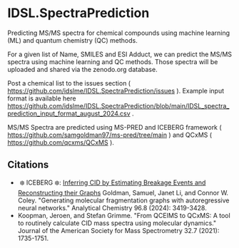 # IDSL.SpectraPrediction

Predicting MS/MS spectra for chemical compounds using machine learning (ML) and quantum chemistry (QC) methods.

For a given list of Name, SMILES and ESI Adduct, we can predict the MS/MS spectra using machine learning and QC methods. Those spectra will be uploaded and shared via the zenodo.org database. 

Post a chemical list to the issues section ( https://github.com/idslme/IDSL.SpectraPrediction/issues ). Example input format is available here https://github.com/idslme/IDSL.SpectraPrediction/blob/main/IDSL_spectra_prediction_input_format_august_2024.csv . 

MS/MS Spectra are predicted using MS-PRED and ICEBERG framework ( https://github.com/samgoldman97/ms-pred/tree/main ) and QCxMS ( https://github.com/qcxms/QCxMS ). 


## Citations

- ️️️️ ❄️ ICEBER️️G ❄️: [Inferring CID by Estimating Breakage Events and Reconstructing their Graphs](http://arxiv.org/abs/2304.13136) Goldman, Samuel, Janet Li, and Connor W. Coley. "Generating molecular fragmentation graphs with autoregressive neural networks." Analytical Chemistry 96.8 (2024): 3419-3428.
-   Koopman, Jeroen, and Stefan Grimme. "From QCEIMS to QCxMS: A tool to routinely calculate CID mass spectra using molecular dynamics." Journal of the American Society for Mass Spectrometry 32.7 (2021): 1735-1751. 


